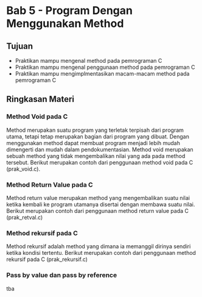 # Bab 5 - Program Dengan Menggunakan Method

## Tujuan

* Praktikan mampu mengenal method pada pemrograman C 
* Praktikan mampu mengenal penggunaan method pada pemrograman C 
* Praktikan mampu mengimplmentasikan macam-macam method pada pemrograman C 

## Ringkasan Materi

### Method Void pada C

Method merupakan suatu program yang terletak terpisah dari program utama, tetapi tetap merupakan bagian dari program yang dibuat. Dengan menggunakan method dapat membuat program menjadi lebih mudah dimengerti dan mudah dalam pendokumentasian. Method void merupakan sebuah method yang tidak mengembalikan nilai yang ada pada method tersebut. Berikut merupakan contoh dari penggunaan method void pada C (prak_void.c).

### Method Return Value pada C

Method return value merupakan method yang mengembalikan suatu nilai ketika kembali ke program utamanya disertai dengan membawa suatu nilai. Berikut merupakan contoh dari penggunaan method return value pada C (prak_retval.c)

### Method rekursif pada C

Method rekursif adalah method yang dimana ia memanggil dirinya sendiri ketika kondisi tertentu. Berikut merupakan contoh dari penggunaan method rekursif pada C (prak_rekursif.c)

### Pass by value dan pass by reference

tba
